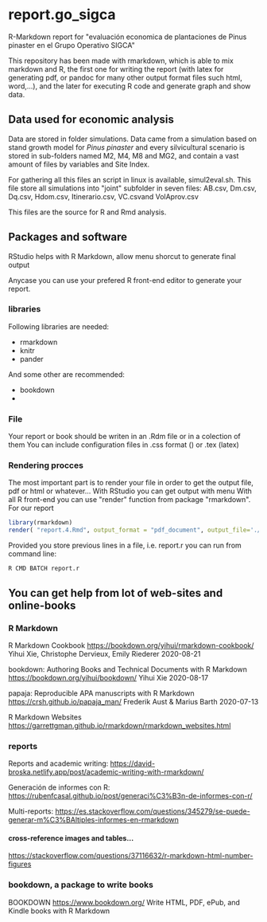 # report.go_sigca

R-Markdown report for "evaluación economica de plantaciones de Pinus pinaster en el Grupo Operativo SIGCA"

This repository has been made with rmarkdown, which is able to mix markdown and R, the first one for writing the report (with latex for generating pdf, or pandoc for many other output format files such html, word,...), and the later for executing R code and generate graph and show data. 

## Data used for economic analysis
Data are stored in folder simulations. Data came from a simulation based on stand growth model for *Pinus pinaster* and every silvicultural scenario is stored in sub-folders named M2, M4, M8 and MG2, and contain a vast amount of files by variables and Site Index.

For gathering all this files an script in linux is available, simul2eval.sh. This file store all simulations into "joint" subfolder in seven files: AB.csv, Dm.csv, Dq.csv, Hdom.csv, Itinerario.csv, VC.csvand VolAprov.csv

This files are the source for R and Rmd analysis.

## Packages and software

RStudio helps with R Markdown, allow menu shorcut to generate final output

Anycase you can use your prefered R front-end editor to generate your report. 

### libraries
Following libraries are needed:
* rmarkdown
* knitr
* pander

And some other are recommended:
* bookdown
* 

### File
Your report or book should be writen in an .Rdm file or in a colection of them
You can include configuration files in .css format () or .tex (latex)

### Rendering procces
The most important part is to render your file in order to get the output file, pdf or html or whatever...
With RStudio you can get output with menu
With all R front-end you can use "render" function from package "rmarkdown". For our report

```r
library(rmarkdown)
render( "report.4.Rmd", output_format = "pdf_document", output_file='./output/report.eval.6.pdf' )
```
Provided you store previous lines in a file, i.e. report.r you can run from command line:

```
R CMD BATCH report.r
```


## You can get help from lot of web-sites and online-books

### R Markdown

R Markdown Cookbook https://bookdown.org/yihui/rmarkdown-cookbook/
Yihui Xie, Christophe Dervieux, Emily Riederer
2020-08-21

bookdown: Authoring Books and Technical Documents with R Markdown https://bookdown.org/yihui/bookdown/
Yihui Xie
2020-08-17

papaja: Reproducible APA manuscripts with R Markdown https://crsh.github.io/papaja_man/
Frederik Aust & Marius Barth
2020-07-13

R Markdown Websites https://garrettgman.github.io/rmarkdown/rmarkdown_websites.html

### reports

Reports and academic writing: https://david-broska.netlify.app/post/academic-writing-with-rmarkdown/

Generación de informes con R: https://rubenfcasal.github.io/post/generaci%C3%B3n-de-informes-con-r/

Multi-reports: https://es.stackoverflow.com/questions/345279/se-puede-generar-m%C3%BAltiples-informes-en-rmarkdown

#### cross-reference images and tables... 
https://stackoverflow.com/questions/37116632/r-markdown-html-number-figures

### bookdown, a package to write books

BOOKDOWN https://www.bookdown.org/
Write HTML, PDF, ePub, and Kindle books with R Markdown




